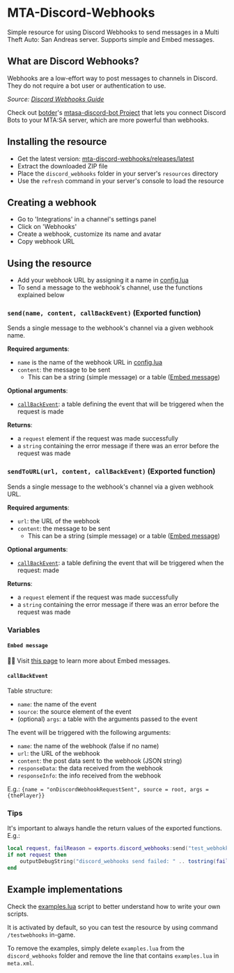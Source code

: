 # MTA-Discord-Webhooks

Simple resource for using Discord Webhooks to send messages in a Multi Theft Auto: San Andreas server. Supports simple and Embed messages.

## What are Discord Webhooks?

Webhooks are a low-effort way to post messages to channels in Discord. They do not require a bot user or authentication to use.

*Source: [Discord Webhooks Guide](https://support.discord.com/hc/en-us/articles/228383668-Intro-to-Webhooks)*

Check out [botder](https://github.com/botder)'s [mtasa-discord-bot Project](https://github.com/botder/mtasa-discord-bot) that lets you connect Discord Bots to your MTA:SA server, which are more powerful than webhooks.

## Installing the resource

- Get the latest version: [mta-discord-webhooks/releases/latest](https://github.com/Fernando-A-Rocha/mta-discord-webhooks/releases/latest)
- Extract the downloaded ZIP file
- Place the `discord_webhooks` folder in your server's `resources` directory
- Use the `refresh` command in your server's console to load the resource

## Creating a webhook

- Go to 'Integrations' in a channel's settings panel
- Click on 'Webhooks'
- Create a webhook, customize its name and avatar
- Copy webhook URL

## Using the resource

- Add your webhook URL by assigning it a name in [config.lua](/discord_webhooks/config.lua)
- To send a message to the webhook's channel, use the functions explained below

### `send(name, content, callBackEvent)` (Exported function)

Sends a single message to the webhook's channel via a given webhook name.

**Required arguments**:

- `name` is the name of the webhook URL in [config.lua](/discord_webhooks/config.lua)
- `content`: the message to be sent
  - This can be a string (simple message) or a table ([Embed message](#embed-message))

**Optional arguments**:

- [`callBackEvent`](#callbackevent): a table defining the event that will be triggered when the request is made

**Returns**:

- a `request` element if the request was made successfully
- a `string` containing the error message if there was an error before the request was made

### `sendToURL(url, content, callBackEvent)` (Exported function)

Sends a single message to the webhook's channel via a given webhook URL.

**Required arguments**:

- `url`: the URL of the webhook
- `content`: the message to be sent
  - This can be a string (simple message) or a table ([Embed message](#embed-message))

**Optional arguments**:

- [`callBackEvent`](#callbackevent): a table defining the event that will be triggered when the request: made

**Returns**:

- a `request` element if the request was made successfully
- a `string` containing the error message if there was an error before the request was made

### Variables

#### `Embed message`

🎨🚧 Visit [this page](/EMBEDS.md) to learn more about Embed messages.

#### `callBackEvent`

Table structure:

- `name`: the name of the event
- `source`: the source element of the event
- (optional) `args`: a table with the arguments passed to the event

The event will be triggered with the following arguments:

- `name`: the name of the webhook (false if no name)
- `url`: the URL of the webhook
- `content`: the post data sent to the webhook (JSON string)
- `responseData`: the data received from the webhook
- `responseInfo`: the info received from the webhook

E.g.: `{name = "onDiscordWebhookRequestSent", source = root, args = {thePlayer}}`

### Tips

It's important to always handle the return values of the exported functions. E.g.:

```lua
local request, failReason = exports.discord_webhooks:send("test_webhokk", "This is a test")
if not request then
    outputDebugString("discord_webhooks send failed: " .. tostring(failReason), 1)
end
```

## Example implementations

Check the [examples.lua](/discord_webhooks/examples.lua) script to better understand how to write your own scripts.

It is activated by default, so you can test the resource by using command `/testwebhooks` in-game.

To remove the examples, simply delete `examples.lua` from the `discord_webhooks` folder and remove the line that contains `examples.lua` in `meta.xml`.
